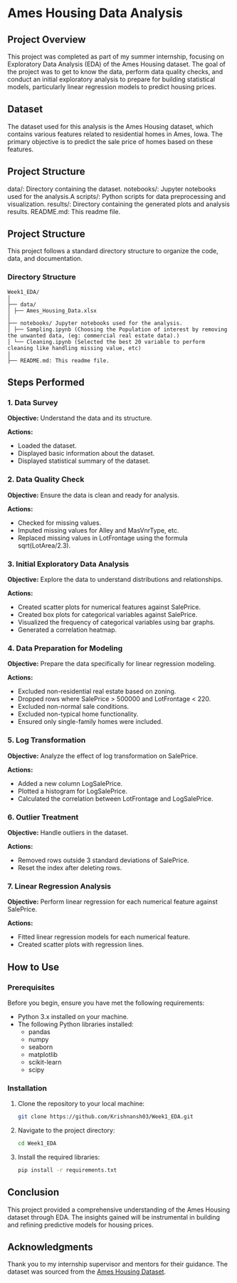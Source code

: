 # Ames Housing Data Analysis
## Project Overview
This project was completed as part of my summer internship, focusing on Exploratory Data Analysis (EDA) of the Ames Housing dataset. The goal of the project was to get to know the data, perform data quality checks, and conduct an initial exploratory analysis to prepare for building statistical models, particularly linear regression models to predict housing prices.

## Dataset
The dataset used for this analysis is the Ames Housing dataset, which contains various features related to residential homes in Ames, Iowa. The primary objective is to predict the sale price of homes based on these features.

## Project Structure
data/: Directory containing the dataset.
notebooks/: Jupyter notebooks used for the analysis.A
scripts/: Python scripts for data preprocessing and visualization.
results/: Directory containing the generated plots and analysis results.
README.md: This readme file.
## Project Structure

This project follows a standard directory structure to organize the code, data, and documentation.

### Directory Structure
  ```
Week1_EDA/
│
├── data/
│ ├── Ames_Housing_Data.xlsx
│
├── notebooks/ Jupyter notebooks used for the analysis.
│ ├── Sampling.ipynb (Choosing the Population of interest by removing the unwanted data, (eg: commercial real estate data).)
│ └── Cleaning.ipynb (Selected the best 20 variable to perform cleaning like handling missing value, etc)
│
├── README.md: This readme file.
```

## Steps Performed

### 1. Data Survey

**Objective:** Understand the data and its structure.

**Actions:**
- Loaded the dataset.
- Displayed basic information about the dataset.
- Displayed statistical summary of the dataset.

### 2. Data Quality Check

**Objective:** Ensure the data is clean and ready for analysis.

**Actions:**
- Checked for missing values.
- Imputed missing values for Alley and MasVnrType, etc.
- Replaced missing values in LotFrontage using the formula sqrt(LotArea/2.3).

### 3. Initial Exploratory Data Analysis

**Objective:** Explore the data to understand distributions and relationships.

**Actions:**
- Created scatter plots for numerical features against SalePrice.
- Created box plots for categorical variables against SalePrice.
- Visualized the frequency of categorical variables using bar graphs.
- Generated a correlation heatmap.

### 4. Data Preparation for Modeling

**Objective:** Prepare the data specifically for linear regression modeling.

**Actions:**
- Excluded non-residential real estate based on zoning.
- Dropped rows where SalePrice > 500000 and LotFrontage < 220.
- Excluded non-normal sale conditions.
- Excluded non-typical home functionality.
- Ensured only single-family homes were included.

### 5. Log Transformation

**Objective:** Analyze the effect of log transformation on SalePrice.

**Actions:**
- Added a new column LogSalePrice.
- Plotted a histogram for LogSalePrice.
- Calculated the correlation between LotFrontage and LogSalePrice.

### 6. Outlier Treatment

**Objective:** Handle outliers in the dataset.

**Actions:**
- Removed rows outside 3 standard deviations of SalePrice.
- Reset the index after deleting rows.

### 7. Linear Regression Analysis

**Objective:** Perform linear regression for each numerical feature against SalePrice.

**Actions:**
- Fitted linear regression models for each numerical feature.
- Created scatter plots with regression lines.

## How to Use

### Prerequisites

Before you begin, ensure you have met the following requirements:
- Python 3.x installed on your machine.
- The following Python libraries installed:
  - pandas
  - numpy
  - seaborn
  - matplotlib
  - scikit-learn
  - scipy

### Installation

1. Clone the repository to your local machine:
   ```sh
   git clone https://github.com/Krishnansh03/Week1_EDA.git

2. Navigate to the project directory:
   ```sh
   cd Week1_EDA
3. Install the required libraries:
   ```sh
   pip install -r requirements.txt

## Conclusion
This project provided a comprehensive understanding of the Ames Housing dataset through EDA. The insights gained will be instrumental in building and refining predictive models for housing prices.

## Acknowledgments
Thank you to my internship supervisor and mentors for their guidance.
The dataset was sourced from the [Ames Housing Dataset](https://www.kaggle.com/datasets/marcopale/housing).
